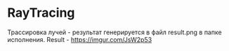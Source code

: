 # RayTracing
Трассировка лучей - результат генерируется в файл result.png в папке исполнения.
Result - https://imgur.com/JsW2p53
